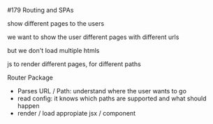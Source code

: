 #179 Routing and SPAs

show different pages to the users

we want to show the user different pages with different urls

but we don't load multiple htmls

js to render different pages, for different paths

Router Package

- Parses URL / Path: understand where the user wants to go
- read config: it knows which paths are supported and what should happen
- render / load appropiate jsx / component


